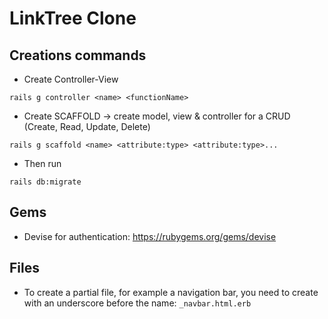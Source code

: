 # LinkTree Clone

## Creations commands

- Create Controller-View

```
rails g controller <name> <functionName>
```

- Create SCAFFOLD -> create model, view & controller for a CRUD (Create, Read, Update, Delete)

```
rails g scaffold <name> <attribute:type> <attribute:type>...
```

- Then run

```
rails db:migrate
```

## Gems

- Devise for authentication: https://rubygems.org/gems/devise

## Files

- To create a partial file, for example a navigation bar, you need to create with an underscore before the name: `_navbar.html.erb`
